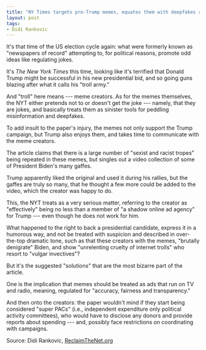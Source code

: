 ```yaml
---
title: "NY Times targets pro-Trump memes, equates them with deepfakes and advocates for regulation"
layout: post
tags:
- Didi Rankovic
---
```


It's that time of the US election cycle again: what were formerly known as "newspapers of record" attempting to, for political reasons, promote odd ideas like regulating jokes.

It's *The New York Times* this time, looking like it's terrified that Donald Trump might be successful in his new presidential bid, and so going guns blazing after what it calls his "troll army."

And "troll" here means --- meme creators. As for the memes themselves, the NYT either pretends not to or doesn't get the joke --- namely, that they are jokes, and basically treats them as sinister tools for peddling misinformation and deepfakes.

To add insult to the paper's injury, the memes not only support the Trump campaign, but Trump also enjoys them, and takes time to communicate with the meme creators.

The article claims that there is a large number of "sexist and racist tropes" being repeated in these memes, but singles out a video collection of some of President Biden's many gaffes.

Trump apparently liked the original and used it during his rallies, but the gaffes are truly so many, that he thought a few more could be added to the video, which the creator was happy to do.

This, the NYT treats as a very serious matter, referring to the creator as "effectively" being no less than a member of "a shadow online ad agency" for Trump --- even though he does not work for him.

What happened to the right to back a presidential candidate, express it in a humorous way, and not be treated with suspicion and described in over-the-top dramatic tone, such as that these creators with the memes, "brutally denigrate" Biden, and show "unrelenting cruelty of internet trolls" who resort to "vulgar invectives"?

But it's the suggested "solutions" that are the most bizarre part of the article.

One is the implication that memes should be treated as ads that run on TV and radio, meaning, regulated for "accuracy, fairness and transparency."

And then onto the creators: the paper wouldn't mind if they start being considered "super PACs" (i.e., independent expenditure only political activity committees), who would have to disclose any donors and provide reports about spending --- and, possibly face restrictions on coordinating with campaigns.

Source: Didi Rankovic, [ReclaimTheNet.org](https://reclaimthenet.org/ny-times-targets-pro-trump-memes-equates-them-with-deepfakes-and-advocates-for-regulation)
